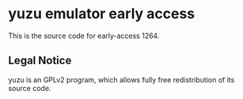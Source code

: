 yuzu emulator early access
=============

This is the source code for early-access 1264.

## Legal Notice

yuzu is an GPLv2 program, which allows fully free redistribution of its source code.